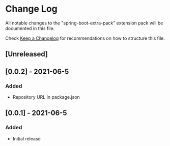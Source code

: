 # Change Log

All notable changes to the "spring-boot-extra-pack" extension pack will be documented in this file.

Check [Keep a Changelog](http://keepachangelog.com/) for recommendations on how to structure this file.

## [Unreleased]

## [0.0.2] - 2021-06-5

### Added

- Repository URL in package.json

## [0.0.1] - 2021-06-5

### Added

- Initial release

